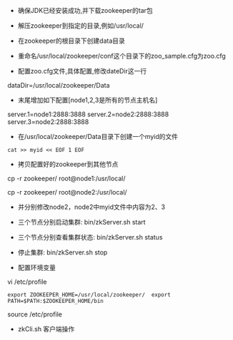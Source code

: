 * 确保JDK已经安装成功,并下载zookeeper的tar包

* 解压zookeeper到指定的目录,例如/usr/local/

* 在zookeeper的根目录下创建data目录

* 重命名/usr/local/zookeeper/conf这个目录下的zoo_sample.cfg为zoo.cfg

* 配置zoo.cfg文件,具体配置,修改dateDir这一行

dataDir=/usr/local/zookeeper/Data
* 末尾增加如下配置[node1,2,3是所有的节点主机名]

server.1=node1:2888:3888
server.2=node2:2888:3888
server.3=node2:2888:3888

* 在/usr/local/zookeeper/Data目录下创建一个myid的文件

`cat >> myid << EOF
 1
 EOF`
 
* 拷贝配置好的zookeeper到其他节点

cp -r zookeeper/ root@node1:/usr/local/

cp -r zookeeper/ root@node2:/usr/local/

* 并分别修改node2，node2中myid文件中内容为2、3

* 三个节点分别启动集群: bin/zkServer.sh start

* 三个节点分别查看集群状态: bin/zkServer.sh status

* 停止集群: bin/zkServer.sh stop

* 配置环境变量

vi /etc/profile 

`export ZOOKEEPER_HOME=/usr/local/zookeeper/ 
export PATH=$PATH:$ZOOKEEPER_HOME/bin`

source /etc/profile 

* zkCli.sh  客户端操作